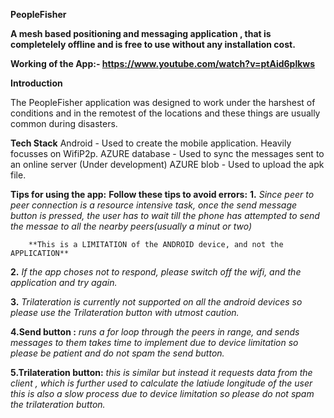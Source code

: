 **PeopleFisher**

**A mesh based positioning and messaging application , that is completelely offline and is free to use without any installation cost.**

**Working of the App:- https://www.youtube.com/watch?v=ptAid6plkws**

**Introduction**

The PeopleFisher application was designed to work under the harshest of conditions and in the remotest of the locations and these things are usually common during disasters.

**Tech Stack**
Android - Used to create the mobile application. Heavily focusses on WifiP2p.
AZURE database - Used to sync the messages sent to an online server (Under development)
AZURE blob - Used to upload the apk file.

**Tips for using the app:**
**Follow these tips to avoid errors:**
**1.** *Since peer to peer connection is a resource intensive task, 
        once the send message button is pressed, the user has to wait till the phone has attempted to send the messae to all           the nearby peers(usually a minut or two)* 
        
        
        **This is a LIMITATION of the ANDROID device, and not the APPLICATION**
        
        
**2.**  *If the app choses not to respond, please switch off the wifi, and the application and try again.*

**3.**   *Trilateration is currently not supported on all the android devices so please use the Trilateration button with                 utmost caution.*

**4.Send button :**  *runs a for loop through the peers in range, and sends messages to them
                  takes time to implement due to device limitation so please be patient and do not spam the send button.*
                  
**5.Trilateration button:**  *this is similar but instead it requests data from the client , which is further used to calculate                               the latiude longitude of the user this is also a slow process due to device limitation so please                               do not spam the trilateration button.*
